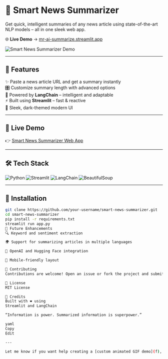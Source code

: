 # 📰 Smart News Summarizer

Get quick, intelligent summaries of any news article using state-of-the-art NLP models – all in one sleek web app.

🌐 **Live Demo** → [mr-ai-summarize.streamlit.app](https://mr-ai-summarize.streamlit.app/)

![Smart News Summarizer Demo](https://media.giphy.com/media/v1.Y2lkPTc5MGI3NjExNjZxN3Z2eHl0ZDR6M3R2M3VvOTV6YjZoYzVwa2U0MW1mcnN4a2ZmZCZlcD12MV9naWZzX3NlYXJjaCZjdD1n/3o6Zt481isNVuQI1l6/giphy.gif)

---

## 🚀 Features

✨ Paste a news article URL and get a summary instantly  
🎛️ Customize summary length with advanced options  
🧠 Powered by **LangChain** – intelligent and adaptable  
⚡ Built using **Streamlit** – fast & reactive  
🌚 Sleek, dark-themed modern UI

---

## 📸 Live Demo

👉 [Smart News Summarizer Web App](https://mr-ai-summarize.streamlit.app/)

---

## 🛠 Tech Stack

![Python](https://img.shields.io/badge/Python-3776AB?style=for-the-badge&logo=python&logoColor=white)
![Streamlit](https://img.shields.io/badge/Streamlit-FF4B4B?style=for-the-badge&logo=streamlit&logoColor=white)
![LangChain](https://img.shields.io/badge/LangChain-35495E?style=for-the-badge&logo=chainlink&logoColor=white)
![BeautifulSoup](https://img.shields.io/badge/BeautifulSoup-4B8BBE?style=for-the-badge&logo=codeforces&logoColor=white)

---

## 📁 Installation

```bash
git clone https://github.com/your-username/smart-news-summarizer.git
cd smart-news-summarizer
pip install -r requirements.txt
streamlit run app.py
🎯 Future Enhancements
🔍 Keyword and sentiment extraction

🌍 Support for summarizing articles in multiple languages

🧠 OpenAI and Hugging Face integration

📱 Mobile-friendly layout

🤝 Contributing
Contributions are welcome! Open an issue or fork the project and submit a pull request.

📜 License
MIT License

🙌 Credits
Built with ❤️ using
Streamlit and LangChain

“Information is power. Summarized information is superpower.”

yaml
Copy
Edit

---

Let me know if you want help creating a [custom animated GIF demo](f), [SVG project logo](f), or [scrolling banner text](f).






